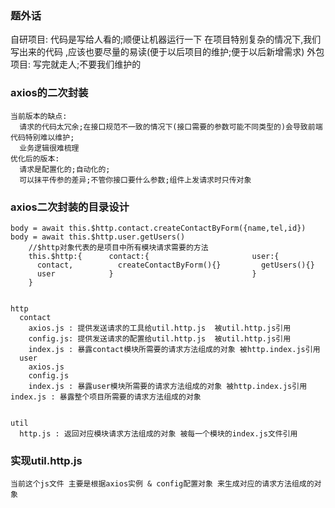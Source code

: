 ### 题外话
  自研项目:
        代码是写给人看的;顺便让机器运行一下
        在项目特别复杂的情况下,我们写出来的代码 ,应该也要尽量的易读(便于以后项目的维护;便于以后新增需求)
  外包项目:
    写完就走人;不要我们维护的

### axios的二次封装
    当前版本的缺点:
      请求的代码太冗余;在接口规范不一致的情况下(接口需要的参数可能不同类型的)会导致前端代码特别难以维护;
      业务逻辑很难梳理
    优化后的版本:
      请求是配置化的;自动化的;
      可以抹平传参的差异;不管你接口要什么参数;组件上发请求时只传对象

### axios二次封装的目录设计
    body = await this.$http.contact.createContactByForm({name,tel,id})
    body = await this.$http.user.getUsers()
        //$http对象代表的是项目中所有模块请求需要的方法
        this.$http:{      contact:{                       user:{
          contact,          createContactByForm(){}         getUsers(){}
          user            }                               }
        }


    http
      contact
        axios.js : 提供发送请求的工具给util.http.js  被util.http.js引用
        config.js: 提供发送请求的配置给util.http.js  被util.http.js引用
        index.js : 暴露contact模块所需要的请求方法组成的对象 被http.index.js引用
      user
        axios.js
        config.js
        index.js : 暴露user模块所需要的请求方法组成的对象 被http.index.js引用
    index.js : 暴露整个项目所需要的请求方法组成的对象


    util
      http.js : 返回对应模块请求方法组成的对象 被每一个模块的index.js文件引用

### 实现util.http.js
    当前这个js文件 主要是根据axios实例 & config配置对象 来生成对应的请求方法组成的对象



